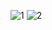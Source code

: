 
![1](https://github.com/am1r0d/ReactNative-Travel/assets/106912785/753c5edc-facb-4af2-8f64-2df45b23d992)
![2](https://github.com/am1r0d/ReactNative-Travel/assets/106912785/533f2de2-a7a1-43e3-a75a-6bd2cecc85f4)
